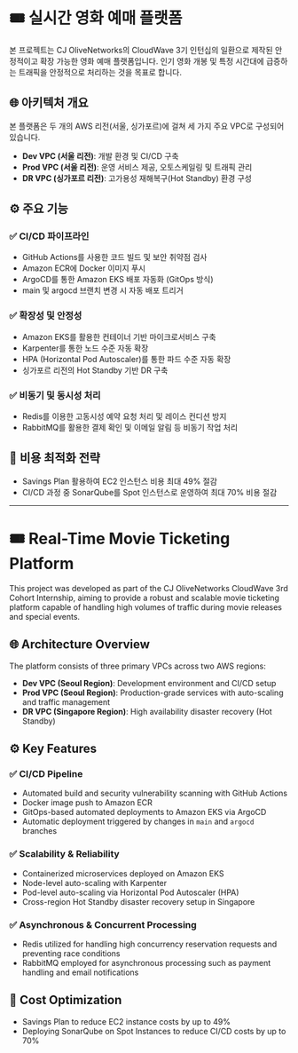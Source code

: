 # 🎟️ 실시간 영화 예매 플랫폼

본 프로젝트는 CJ OliveNetworks의 CloudWave 3기 인턴십의 일환으로 제작된 안정적이고 확장 가능한 영화 예매 플랫폼입니다. 인기 영화 개봉 및 특정 시간대에 급증하는 트래픽을 안정적으로 처리하는 것을 목표로 합니다.

## 🌐 아키텍처 개요

본 플랫폼은 두 개의 AWS 리전(서울, 싱가포르)에 걸쳐 세 가지 주요 VPC로 구성되어 있습니다.

- **Dev VPC (서울 리전)**: 개발 환경 및 CI/CD 구축
- **Prod VPC (서울 리전)**: 운영 서비스 제공, 오토스케일링 및 트래픽 관리
- **DR VPC (싱가포르 리전)**: 고가용성 재해복구(Hot Standby) 환경 구성

## ⚙️ 주요 기능

### ✅ CI/CD 파이프라인

- GitHub Actions를 사용한 코드 빌드 및 보안 취약점 검사
- Amazon ECR에 Docker 이미지 푸시
- ArgoCD를 통한 Amazon EKS 배포 자동화 (GitOps 방식)
- main 및 argocd 브랜치 변경 시 자동 배포 트리거

### ✅ 확장성 및 안정성

- Amazon EKS를 활용한 컨테이너 기반 마이크로서비스 구축
- Karpenter를 통한 노드 수준 자동 확장
- HPA (Horizontal Pod Autoscaler)를 통한 파드 수준 자동 확장
- 싱가포르 리전의 Hot Standby 기반 DR 구축

### ✅ 비동기 및 동시성 처리

- Redis를 이용한 고동시성 예약 요청 처리 및 레이스 컨디션 방지
- RabbitMQ를 활용한 결제 확인 및 이메일 알림 등 비동기 작업 처리

## 💸 비용 최적화 전략

- Savings Plan 활용하여 EC2 인스턴스 비용 최대 49% 절감
- CI/CD 과정 중 SonarQube를 Spot 인스턴스로 운영하여 최대 70% 비용 절감

---

# 🎟️ Real-Time Movie Ticketing Platform

This project was developed as part of the CJ OliveNetworks CloudWave 3rd Cohort Internship, aiming to provide a robust and scalable movie ticketing platform capable of handling high volumes of traffic during movie releases and special events.

## 🌐 Architecture Overview

The platform consists of three primary VPCs across two AWS regions:

- **Dev VPC (Seoul Region)**: Development environment and CI/CD setup
- **Prod VPC (Seoul Region)**: Production-grade services with auto-scaling and traffic management
- **DR VPC (Singapore Region)**: High availability disaster recovery (Hot Standby)

## ⚙️ Key Features

### ✅ CI/CD Pipeline

- Automated build and security vulnerability scanning with GitHub Actions
- Docker image push to Amazon ECR
- GitOps-based automated deployments to Amazon EKS via ArgoCD
- Automatic deployment triggered by changes in `main` and `argocd` branches

### ✅ Scalability & Reliability

- Containerized microservices deployed on Amazon EKS
- Node-level auto-scaling with Karpenter
- Pod-level auto-scaling via Horizontal Pod Autoscaler (HPA)
- Cross-region Hot Standby disaster recovery setup in Singapore

### ✅ Asynchronous & Concurrent Processing

- Redis utilized for handling high concurrency reservation requests and preventing race conditions
- RabbitMQ employed for asynchronous processing such as payment handling and email notifications

## 💸 Cost Optimization

- Savings Plan to reduce EC2 instance costs by up to 49%
- Deploying SonarQube on Spot Instances to reduce CI/CD costs by up to 70%
